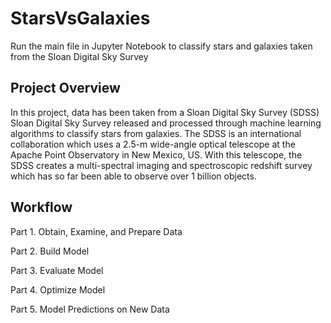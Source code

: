 # StarsVsGalaxies

Run the main file in Jupyter Notebook to classify stars and galaxies taken from the Sloan Digital Sky Survey 

## Project Overview 
In this project, data has been taken from a Sloan Digital Sky Survey (SDSS) Sloan Digital Sky Survey released and processed through machine learning algorithms to classify stars from galaxies. The SDSS is an international collaboration which uses a 2.5-m wide-angle optical telescope at the Apache Point Observatory in New Mexico, US. With this telescope, the SDSS creates a multi-spectral imaging and spectroscopic redshift survey which has so far been able to observe over 1 billion objects.


## Workflow 
Part 1. Obtain, Examine, and Prepare Data

Part 2. Build Model

Part 3. Evaluate Model

Part 4. Optimize Model

Part 5. Model Predictions on New Data


